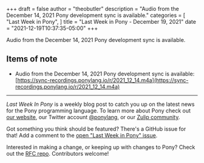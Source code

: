 +++
draft = false
author = "theobutler"
description = "Audio from the December 14, 2021 Pony development sync is available."
categories = [
    "Last Week in Pony",
]
title = "Last Week in Pony - December 19, 2021"
date = "2021-12-19T10:37:35-05:00"
+++

Audio from the December 14, 2021 Pony development sync is available.

<!--more-->

## Items of note

- Audio from the December 14, 2021 Pony development sync is available:
[https://sync-recordings.ponylang.io/r/2021_12_14.m4a](https://sync-recordings.ponylang.io/r/2021_12_14.m4a)

---

_Last Week In Pony_ is a weekly blog post to catch you up on the latest news for the Pony programming language. To learn more about Pony check out [our website](https://ponylang.io), our Twitter account [@ponylang](https://twitter.com/ponylang), or our [Zulip community](https://ponylang.zulipchat.com).

Got something you think should be featured? There's a GitHub issue for that! Add a comment to the [open "Last Week in Pony" issue](https://github.com/ponylang/ponylang.github.io/issues?q=is%3Aissue+is%3Aopen+label%3Alast-week-in-pony).

Interested in making a change, or keeping up with changes to Pony? Check out the [RFC repo](https://github.com/ponylang/rfcs). Contributors welcome!
